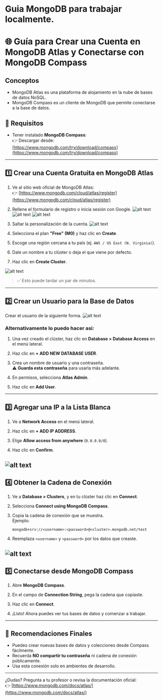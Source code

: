 # Guia MongoDB para trabajar localmente.

# 🌐 Guía para Crear una Cuenta en MongoDB Atlas y Conectarse con MongoDB Compass

## Conceptos
- MongoDB Atlas es una plataforma de alojamiento en la nube de bases de datos NoSQL.
- MongoDB Compass es un cliente de MongoDB que permite conectarse a la base de datos.

## 🧾 Requisitos
- Tener instalado **MongoDB Compass**:  
  👉 Descargar desde: [https://www.mongodb.com/try/download/compass](https://www.mongodb.com/try/download/compass)

---

## 1️⃣ Crear una Cuenta Gratuita en MongoDB Atlas

1. Ve al sitio web oficial de MongoDB Atlas:  
   👉 [https://www.mongodb.com/cloud/atlas/register](https://www.mongodb.com/cloud/atlas/register)

2. Rellene el formulario de registro o inicia sesión con Google.
![alt text](./imagenes/registro-google.png)
![alt text](./imagenes/registro-google-2.png)
![alt text](./imagenes/image-1.png)
3. Saltar la personalización de la cuenta.
![alt text](./imagenes/skip-personalization.png)
3. Selecciona el plan **"Free" (M0)** y haz clic en **Create**.

5. Escoge una región cercana a tu país (ej. `AWS / US East (N. Virginia)`).

6. Dale un nombre a tu clúster o deja el que viene por defecto.

7. Haz clic en **Create Cluster**.

![alt text](./imagenes/create-cluster.png)

> ✅ Esto puede tardar un par de minutos.

---

## 2️⃣ Crear un Usuario para la Base de Datos

Crear el usuario de la siguiente forma.
![alt text](./imagenes/create-usuario-db.png)

### Alternativamente lo puedo hacer asi:

1. Una vez creado el clúster, haz clic en **Database > Database Access** en el menú lateral.

2. Haz clic en **+ ADD NEW DATABASE USER**.

3. Crea un nombre de usuario y una contraseña.  
   ⚠️ **Guarda esta contraseña** para usarla más adelante.

4. En permisos, selecciona **Atlas Admin**.

5. Haz clic en **Add User**.

---

## 3️⃣ Agregar una IP a la Lista Blanca

1. Ve a **Network Access** en el menú lateral.

2. Haz clic en **+ ADD IP ADDRESS**.

3. Elige **Allow access from anywhere** (`0.0.0.0/0`).

4. Haz clic en **Confirm**.

![alt text](./imagenes/net-work.png)
---

## 4️⃣ Obtener la Cadena de Conexión

1. Ve a **Database > Clusters**, y en tu clúster haz clic en **Connect**.

2. Selecciona **Connect using MongoDB Compass**.

3. Copia la cadena de conexión que se muestra.  
   Ejemplo:
   ```
   mongodb+srv://<username>:<password>@<cluster>.mongodb.net/test
   ```

4. Reemplaza `<username>` y `<password>` por los datos que creaste.

![alt text](./imagenes/user-pass.png)
---

## 5️⃣ Conectarse desde MongoDB Compass

1. Abre **MongoDB Compass**.

2. En el campo de **Connection String**, pega la cadena que copiaste.

3. Haz clic en **Connect**.

4. ¡Listo! Ahora puedes ver tus bases de datos y comenzar a trabajar.

---

## 📌 Recomendaciones Finales

- Puedes crear nuevas bases de datos y colecciones desde Compass fácilmente.
- Recuerda **NO compartir tu contraseña** ni cadena de conexión públicamente.
- Usa esta conexión solo en ambientes de desarrollo.

---

¿Dudas? Pregunta a tu profesor o revisa la documentación oficial:  
👉 [https://www.mongodb.com/docs/atlas/](https://www.mongodb.com/docs/atlas/)
